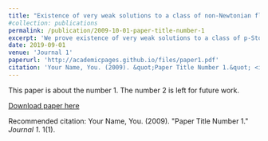 ```yaml
---
title: "Existence of very weak solutions to a class of non-Newtonian fluids"
#collection: publications
permalink: /publication/2009-10-01-paper-title-number-1
excerpt: 'We prove existence of very weak solutions to a class of p-Stokes type class'
date: 2019-09-01
venue: 'Journal 1'
paperurl: 'http://academicpages.github.io/files/paper1.pdf'
citation: 'Your Name, You. (2009). &quot;Paper Title Number 1.&quot; <i>Journal 1</i>. 1(1).'
---
```

This paper is about the number 1. The number 2 is left for future work.

[Download paper here](http://academicpages.github.io/files/paper1.pdf)

Recommended citation: Your Name, You. (2009). "Paper Title Number 1." <i>Journal 1</i>. 1(1).
